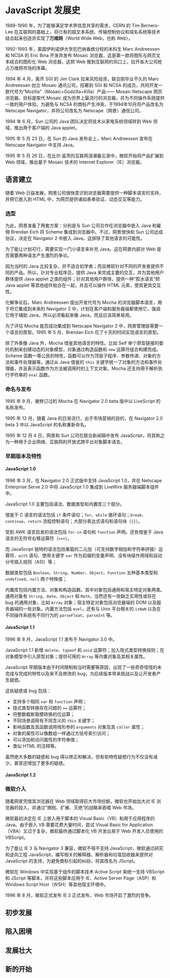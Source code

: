 # JavaScript 发展史

1989-1990 年，为了能够满足学术界信息共享的需求，CERN 的 Tim Berners-Lee 在互联网的基础上，将已有的超文本系统、传输控制协议和域名系统等技术结合起来创造并实现了**万维网**（World Wide Web，也称 Web）。

1992-1993 年，美国伊利诺伊大学厄巴纳香槟分校的本科生 Marc Andreessen 和 NCSA 的 Eric Bina 开发并发布 Mosaic 浏览器，这是第一款将图形与网页文本结合的图形化 Web 浏览器，这把 Web 推到互联网的风口上，拉开各大公司抢占万维网市场的序幕。

1994 年 4 月，离开 SGI 的 Jim Clark 拉来风险投资，联合刚毕业不久的 Marc Andreessen 创立 Mosaic 通讯公司，招募到 SGI 和 NCSA 的成员，共同开发一款代号为“Mozilla”（Mosaic+Godzilla+Killa）产品—— Mosaic Netscape 网页浏览器，目标是取代 Mosaic 成为世界上最流行的浏览器，并为不同操作系统提供一致的用户体验。为避免与 NCSA 的商标产生冲突，于1994年10月将产品改名为 Netscape Navigator，并将公司改名为 Netscape（网景）通信公司。

1994 年 6 月，Sun 公司的 Java 团队决定将技术从家电系统领域转到 Web 领域，推出用于客户端的 Java applet。

1995 年 5 月 23 日，在 Sun 的 Java 发布会上，Marc Andreessen 宣布在 Netscape Navigator 中支持 Java。

1995 年 5 月 26 日，在比尔·盖茨的互联网浪潮备忘录中，微软开始将产品扩展到 Web 领域，推出基于 Mosaic 技术的 Internet Explorer（IE）浏览器。

## 语言建立

随着 Web 日益发展，网景公司很快意识到浏览器需要提供一种脚本语言的支持，并把它嵌入到 HTML 中，为网页提供诸如表单验证、动态交互等能力。
### 选型

为此，网景准备了两套方案：分别是与 Sun 公司合作在浏览器中嵌入 Java 和雇佣 Brendan Eich 将 Scheme 集成到浏览器中。不过，网景很快和 Sun 公司达成协议，决定在 Navigator 2 中嵌入 Java，这排除了其他语言的可能性。

为了能让计划可行，需要实现一门小语言来补充 Java。这在网景内部对 Web 是否需要两种语言产生激烈的争论。

因为当时的 Java 比较复杂，并不适合初学者；而且微软针对不同的开发者提供不同的产品。所以，针对专业程序员，提供 Java 来完成主要的交互，并为其他用户群体提供 Java applet 之类的组件；针对其他用户群体，提供一种“胶水语言”把 Java applet 等其他组件粘合在一起，并且可以操作 HTML 元素，使其更具交互性。

化解争论后，Marc Andreessen 提出开发代号为 Mocha 的浏览器脚本语言，用于将它集成到未来的 Navigator 2 中，计划在客户端和服务器端都使用它，强调它用于辅助 Java，所以必须看起来像 Java，而且应该简单易用。

为了评估 Mocha 能否成功集成到 Netscape Navigator 2 中，网景管理层需要一个语言的原型。1995 年 5 月，Brendan Eich 花了十天的时间实现语言的原型。

除了外表像 Java 外，Mocha 借鉴其他语言的特性。比如 Self 单个原型链接的委托机制来创建动态的对象模型，对象通过构造函数和 `new` 运算符组合构建而成。Scheme 函数一等公民的特性，函数可以作为顶层子程序、参数传递、对象的方法和事件处理器等。通过从 Java 借鉴的 `this` 关键字统一了对象的方法和事件处理器，并且表示函数作为方法被调用时的上下文对象。Mocha 还支持用于解析执行字符串的 `eval` 函数。

### 命名与发布

1995 年 9 月，被修订过的 Mocha 在 Navigator 2.0 beta 版中以 LiveScript 的名称发布。

1995 年 12 月，随着 Java 的日渐流行，出于市场营销的目的，在 Navigator 2.0 beta 3 中以 JavaScript 的名称重新命名。

1995 年 12 月 4 日，网景和 Sun 公司在联合新闻稿中发布 JavaScript，将其称之为一种用于企业网络、互联网的开放式跨平台对象脚本语言。

### 早期版本及特性

#### JavaScript 1.0

1996 年 3 月，在 Navigator 2.0 正式版中支持 JavaScript 1.0，并在 Netscape Enterprise Serve 2.0 中将 JavaScript 1.0 集成到 LiveWire 服务器端脚本组件中。

JavaScript 1.0 主要包括语法、数据类型和内置库三个部分。

借鉴于 C 语言的语法包括 `if` 条件语句；`for`、`while` 循环语句；`break`、`continue`、`return` 流程控制语句；大部分表达式语句和语句块（`{}`）。

受到 AWK 语言启发的语法包括 `for-in` 语句和 `function` 声明。还有借鉴于 Java 语言的无符号右移运算符（`>>>`）。

而 JavaScript 独特的语法包括重载的二元加（可支持数字相加和字符串拼接）运算符、`with` 语句、使用关键字 `var` 作为前缀的变量声明、没有块级作用域和自动分号插入规则（ASI）等；

数据类型包括 `Boolean`、`String`、`Number`、`Object`、`Function` 五种基本类型和 `undefined`、`null` 两个特殊值；

内置库包括内置方法、对象和构造函数。其中对象包括通用和宿主特定对象两类。通用对象有 `String`、`Date`、`Object` 和 `Math`，当然还有一些缺乏实用性或存在 bug 的通用对象，比如 `Array` 对象；宿主特定对象包括浏览器端的 DOM 以及服务器端的一些对象。内置方法包括 `evel`，还有与 Unix 平台相关的 `isNaN` 以及在不同操作系统有不同行为的 `parseFloat`、`parseInt` 等。

#### JavaScript 1.1

1996 年 8 月，JavaScript 1.1 发布于 Navigator 3.0 中。

JavaScript 1.1 新增 `delete`、`typeof` 和 `void` 运算符；加入隐式类型转换规则；在对象模型中引入原型对象；提供可用的 `Array` 等内置对象及其相关属性。

JavaScript 早期版本由于时间限制和当时需要等原因，出现了一些奇奇怪怪的未完成与完成的特性以及来不及修改的 bug，为后续版本带来挑战以及让开发者产生疑惑。

这些疑惑或 bug 包括：

- 支持多个相同 `var` 和 `function` 声明；
- 隐式类型转换存在问题的 `==` 运算符；
- 将整数截断取模转换的位运算；
- 不同场景调用有不同含义的 `this` 关键字；
- 影响函数及其函数调用栈形参的 `arguments` 对象及其 `caller` 属性；
- 对象的属性可以像数组一样通过方括号索引访问；
- 可以添加和访问属性的字符串值；
- 类似 HTML 的注释等。

虽然绝大多数的疑惑和 bug 得以修正和解决，但有些特性疑惑行为不仅没有减少，甚至还增加了更多的疑惑。

#### JavaScript 1.2


### 微软介入

随着网景凭借其浏览器在 Web 领域取得巨大市场份额，微软也开始加大对 IE 浏览器的投入，并通过“拥抱、扩展、灭绝”的战略来吞噬 Web 市场。

微软最初决定在 IE 上嵌入用于脚本的 Visual Basic（VB）和用于应用程序的 Java。由于嵌入 VB 需要花费大量时间，尝试 Visual Basic for Application（VBA）又过于复杂，微软最终通过脚本化 VB 开发出易于 Web 开发人员使用的 VBScript。

为了能让 IE 3 与 Navigator 3 兼容，微软不得不支持 JavaScript，微软通过研究和逆向工程 JavaScript，编写相关的解释器、解析器和垃圾回收器来提供对 JavaScript 的支持，为避免商标引起的纠纷，将其改名为 JScript。

微软在 Windows 中实现基于组件的脚本技术 Active Script 来统一支持 VBScript 和 JScript 等脚本，并将这些脚本应用于 IE、Active Server Page（ASP）和 Windows Script Host（WSH）等其他宿主环境中。

1996 年 8 月，微软正式发布 IE 3 正式发布，Web 市场开启了激烈的竞争。

## 初步发展

## 陷入困境

## 发展壮大

## 新的开始
